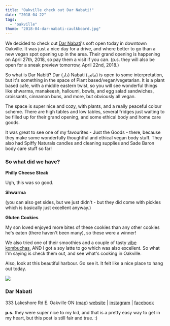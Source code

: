 ```yaml
---
title: "Oakville check out Dar Nabati!"
date: "2018-04-22"
tags:
  - "oakville"
thumb: "2018-04-dar-nabati-caulkboard.jpg"
---
```


We decided to check out [Dar Nabati](http://www.darnabati.com/)'s soft open today in downtown Oakville. It was just a nice day for a drive, and where better to go than a new vegan spot opening up in the area. Their grand opening is happening on April 27th, 2018, so pay them a visit if you can. (p.s. they will also be open for a sneak preview tomorrow, April 22nd, 2018.)

So what is Dar Nabiti? Dar (دار) Nabati (نباتي) is open to some interpretation, but it's something in the space of Plant based/vegan/vegetarian. It is a plant based cafe, with a middle eastern twist, so you will see wonderful things like shwarma, manakeesh, halloumi, bowls, and egg salad sandwiches, croissants, cinnamon buns, and more, but obviously all vegan.

The space is super nice and cozy, with plants, and a really peaceful colour scheme. There are high tables and low tables, several fridges just waiting to be filled up for their grand opening, and some ethical body and home care goods.

It was great to see one of my favourites - Just the Goods - there, because they make some wonderfully thoughtful and ethical vegan body stuff. They also had Spiffy Naturals candles and cleaning supplies and Sade Baron body care stuff so far!

### So what did we have?

**Philly Cheese Steak**

Ugh, this was so good.

**Shwarma**

(you can also get sides, but we just didn't - but they did come with pickles which is basically just excellent anyway.)

**Gluten Cookies**

My son loved enjoyed more bites of these cookies than any other cookies he's eaten (there haven't been many), so these were a winner!

We also tried one of their smoothies and a couple of tasty [vibe kombuchas.](https://vibekombucha.ca) AND I got a soy latte to go which was also excellent. So what I'm saying is check them out, and see what's cooking in Oakville.

Also, look at this beautiful harbour. Go see it. It felt like a nice place to hang out today.

![](images/IMG_20180421_170128-1024x576.jpg)

### Dar Nabati

333 Lakeshore Rd E. Oakville ON ([map](https://www.google.ca/maps/dir/''/333+Lakeshore+Rd+E,+Oakville,+ON+L6J+1J4/data=!4m5!4m4!1m0!1m2!1m1!1s0x882b5c91bc5276bd:0xb5575aae5174b52c?sa=X&ved=0ahUKEwj289Xq1szaAhUqT98KHVzOBVQQwwUIKjAA)) [website](http://www.darnabati.com/) | [instagram](https://www.instagram.com/darnabati/) | [facebook](https://www.facebook.com/darNabatiOakville/)

**p.s.** they were super nice to my kid, and that is a pretty easy way to get in my heart, but this post is still fair and true. :)

